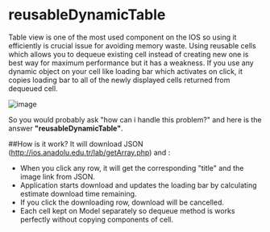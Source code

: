 reusableDynamicTable
====================

Table view is one of the most used component on the IOS so using it efficiently is crucial issue for avoiding memory waste. Using reusable cells which allows you to dequeue existing cell instead of creating new one is best way for maximum performance but it has a weakness. If you use any dynamic object on your cell like loading bar which activates on click, it copies loading bar to all of the newly displayed cells returned from dequeued cell.

![image](https://raw.githubusercontent.com/mmciftci/reusableDynamicTable/master/images/reusableCellProblem.gif)


So you would probably ask "how can i handle this problem?" and here is the answer **"reusableDynamicTable"**.


##How is it work?
It will download JSON (http://ios.anadolu.edu.tr/lab/getArray.php) and :

* When you click any row, it will get the corresponding "title" and the image link from JSON.
* Application starts download and updates the loading bar by calculating estimate download time remaining.
* If you click the downloading row, download will be cancelled.
* Each cell kept on Model separately so dequeue method is works perfectly without copying components of cell.


